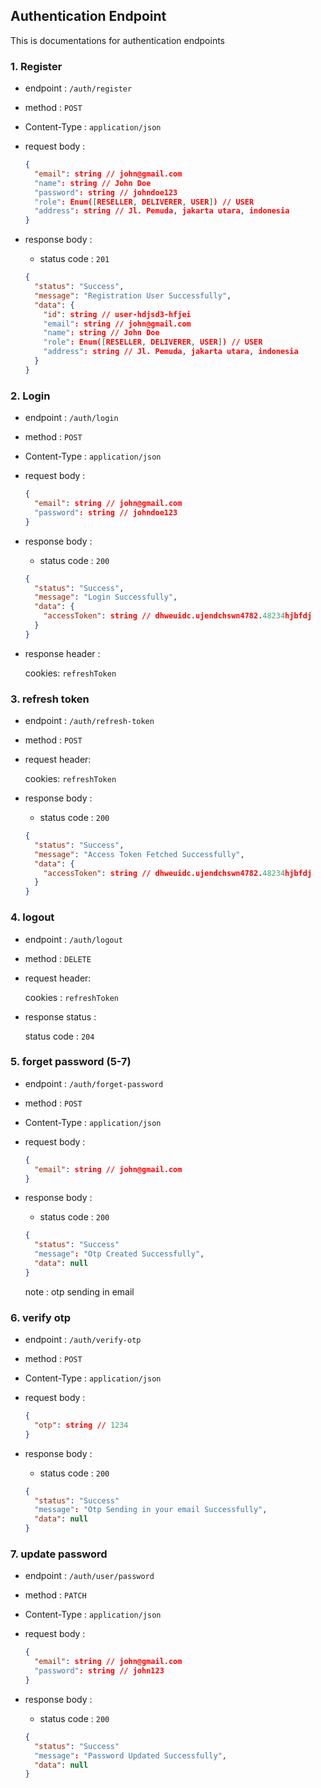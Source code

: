 ## Authentication Endpoint

This is documentations for authentication endpoints

### 1. Register

- endpoint : `/auth/register`
- method : `POST`
- Content-Type : `application/json`
- request body :
  ```json
  {
    "email": string // john@gmail.com
    "name": string // John Doe
    "password": string // johndoe123
    "role": Enum([RESELLER, DELIVERER, USER]) // USER
    "address": string // Jl. Pemuda, jakarta utara, indonesia
  }
  ```
- response body :

  - status code : `201`

  ```json
  {
    "status": "Success",
    "message": "Registration User Successfully",
    "data": {
      "id": string // user-hdjsd3-hfjei
      "email": string // john@gmail.com
      "name": string // John Doe
      "role": Enum([RESELLER, DELIVERER, USER]) // USER
      "address": string // Jl. Pemuda, jakarta utara, indonesia
    }
  }
  ```

### 2. Login

- endpoint : `/auth/login`
- method : `POST`
- Content-Type : `application/json`
- request body :

  ```json
  {
    "email": string // john@gmail.com
    "password": string // johndoe123
  }
  ```

- response body :

  - status code : `200`

  ```json
  {
    "status": "Success",
    "message": "Login Successfully",
    "data": {
      "accessToken": string // dhweuidc.ujendchswn4782.48234hjbfdj
    }
  }
  ```

- response header :

  cookies: `refreshToken`

### 3. refresh token

- endpoint : `/auth/refresh-token`
- method : `POST`
- request header:

  cookies: `refreshToken`

- response body :

  - status code : `200`

  ```json
  {
    "status": "Success",
    "message": "Access Token Fetched Successfully",
    "data": {
      "accessToken": string // dhweuidc.ujendchswn4782.48234hjbfdj
    }
  }
  ```

### 4. logout

- endpoint : `/auth/logout`
- method : `DELETE`
- request header:

  cookies : `refreshToken`

- response status :

  status code : `204`

### 5. forget password (5-7)

- endpoint : `/auth/forget-password`
- method : `POST`
- Content-Type : `application/json`
- request body :
  ```json
  {
    "email": string // john@gmail.com
  }
  ```
- response body :

  - status code : `200`

  ```json
  {
    "status": "Success"
    "message": "Otp Created Successfully",
    "data": null
  }
  ```

  note : otp sending in email

### 6. verify otp

- endpoint : `/auth/verify-otp`
- method : `POST`
- Content-Type : `application/json`
- request body :
  ```json
  {
    "otp": string // 1234
  }
  ```
- response body :

  - status code : `200`

  ```json
  {
    "status": "Success"
    "message": "Otp Sending in your email Successfully",
    "data": null
  }
  ```

### 7. update password

- endpoint : `/auth/user/password`
- method : `PATCH`
- Content-Type : `application/json`
- request body :
  ```json
  {
    "email": string // john@gmail.com
    "password": string // john123
  }
  ```
- response body :

  - status code : `200`

  ```json
  {
    "status": "Success"
    "message": "Password Updated Successfully",
    "data": null
  }
  ```
